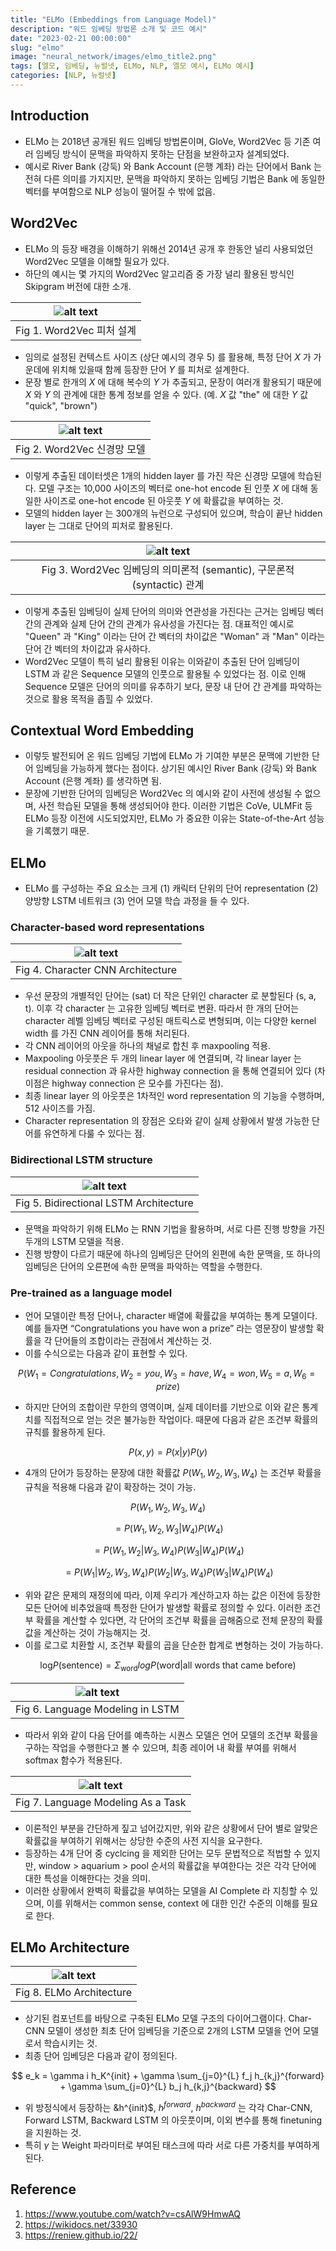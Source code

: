 ```yaml
---
title: "ELMo (Embeddings from Language Model)"
description: "워드 임베딩 방법론 소개 및 코드 예시"
date: "2023-02-21 00:00:00"
slug: "elmo"
image: "neural_network/images/elmo_title2.png"
tags: [엘모, 임베딩, 뉴럴넷, ELMo, NLP, 엘모 예시, ELMo 예시]
categories: [NLP, 뉴럴넷]
---
```


## Introduction
- ELMo 는 2018년 공개된 워드 임베딩 방법론이며, GloVe, Word2Vec 등 기존 여러 임베딩 방식이 문맥을 파악하지 못하는 단점을 보완하고자 설계되었다.
- 예시로 River Bank (강둑) 와 Bank Account (은행 계좌) 라는 단어에서 Bank 는 전혀 다른 의미를 가지지만, 문맥을 파악하지 못하는 임베딩 기법은 Bank 에 동일한 벡터를 부여함으로 NLP 성능이 떨어질 수 밖에 없음.

## Word2Vec
- ELMo 의 등장 배경을 이해하기 위해선 2014년 공개 후 한동안 널리 사용되었던 Word2Vec 모델을 이해할 필요가 있다.
- 하단의 예시는 몇 가지의 Word2Vec 알고리즘 중 가장 널리 활용된 방식인 Skipgram 버전에 대한 소개.

| ![alt text](neural_network/images/elmo1.png) |
|:--:|
| Fig 1. Word2Vec 피처 설계 |

- 임의로 설정된 컨텍스트 사이즈 (상단 예시의 경우 5) 를 활용해, 특정 단어 $X$ 가 가운데에 위치해 있을때 함께 등장한 단어 $Y$ 를 피처로 설계한다.
- 문장 별로 한개의 $X$ 에 대해 복수의 $Y$ 가 추출되고, 문장이 여러개 활용되기 때문에 $X$ 와 $Y$ 의 관계에 대한 통계 정보를 얻을 수 있다. (예. $X$ 값 "the" 에 대한 $Y$ 값 "quick", "brown")

| ![alt text](neural_network/images/elmo2.png) |
|:--:|
| Fig 2. Word2Vec 신경망 모델 |

- 이렇게 추출된 데이터셋은 1개의 hidden layer 를 가진 작은 신경망 모델에 학습된다. 모델 구조는 10,000 사이즈의 벡터로 one-hot encode 된 인풋 $X$ 에 대해 동일한 사이즈로 one-hot encode 된 아웃풋 $Y$ 에 확률값을 부여하는 것.
- 모델의 hidden layer 는 300개의 뉴런으로 구성되어 있으며, 학습이 끝난 hidden layer 는 그대로 단어의 피처로 활용된다.

| ![alt text](neural_network/images/elmo3.jpeg) |
|:--:|
| Fig 3. Word2Vec 임베딩의 의미론적 (semantic), 구문론적 (syntactic) 관계 |

- 이렇게 추출된 임베딩이 실제 단어의 의미와 연관성을 가진다는 근거는 임베딩 벡터 간의 관계와 실제 단어 간의 관계가 유사성을 가진다는 점. 대표적인 예시로 "Queen" 과 "King" 이라는 단어 간 벡터의 차이값은 "Woman" 과 "Man" 이라는 단어 간 벡터의 차이값과 유사하다.
- Word2Vec 모델이 특히 널리 활용된 이유는 이와같이 추출된 단어 임베딩이 LSTM 과 같은 Sequence 모델의 인풋으로 활용될 수 있었다는 점. 이로 인해 Sequence 모델은 단어의 의미를 유추하기 보다, 문장 내 단어 간 관계를 파악하는 것으로 활용 목적을 좁힐 수 있었다.

## Contextual Word Embedding

- 이렇듯 발전되어 온 워드 임베딩 기법에 ELMo 가 기여한 부분은 문맥에 기반한 단어 임베딩을 가능하게 했다는 점이다. 상기된 예시인 River Bank (강둑) 와 Bank Account (은행 계좌) 를 생각하면 됨.
- 문장에 기반한 단어의 임베딩은 Word2Vec 의 예시와 같이 사전에 생성될 수 없으며, 사전 학습된 모델을 통해 생성되어야 한다. 이러한 기법은 CoVe, ULMFit 등 ELMo 등장 이전에 시도되었지만, ELMo 가 중요한 이유는 State-of-the-Art 성능을 기록했기 때문.

## ELMo

- ELMo 를 구성하는 주요 요소는 크게 (1) 캐릭터 단위의 단어 representation (2) 양방향 LSTM 네트워크 (3) 언어 모델 학습 과정을 들 수 있다.

### Character-based word representations

| ![alt text](neural_network/images/elmo4.png) |
|:--:|
| Fig 4. Character CNN Architecture |

- 우선 문장의 개별적인 단어는 (sat) 더 작은 단위인 character 로 분할된다 (s, a, t). 이후 각 character 는 고유한 임베딩 벡터로 변환. 따라서 한 개의 단어는 character 레벨 임베딩 벡터로 구성된 매트릭스로 변형되며, 이는 다양한 kernel width 를 가진 CNN 레이어를 통해 처리된다.
- 각 CNN 레이어의 아웃을 하나의 채널로 합친 후 maxpooling 적용.
- Maxpooling 아웃풋은 두 개의 linear layer 에 연결되며, 각 linear layer 는 residual connection 과 유사한 highway connection 을 통해 연결되어 있다 (차이점은 highway connection 은 모수를 가진다는 점).
- 최종 linear layer 의 아웃풋은 1차적인 word representation 의 기능을 수행하며, 512 사이즈를 가짐.
- Character representation 의 장점은 오타와 같이 실제 상황에서 발생 가능한 단어를 유연하게 다룰 수 있다는 점. 

### Bidirectional LSTM structure

| ![alt text](neural_network/images/elmo5.png) |
|:--:|
| Fig 5. Bidirectional LSTM Architecture |

- 문맥을 파악하기 위해 ELMo 는 RNN 기법을 활용하며, 서로 다른 진행 방향을 가진 두개의 LSTM 모델을 적용.
- 진행 방향이 다르기 때문에 하나의 임베딩은 단어의 왼편에 속한 문맥을, 또 하나의 임베딩은 단어의 오른편에 속한 문맥을 파악하는 역할을 수행한다.

### Pre-trained as a language model

- 언어 모델이란 특정 단어나, character 배열에 확률값을 부여하는 통계 모델이다. 예를 들자면 “Congratulations you have won a prize” 라는 영문장이 발생할 확률을 각 단어들의 조합이라는 관점에서 계산하는 것.
- 이를 수식으로는 다음과 같이 표현할 수 있다.

$$P(W_1 = Congratulations, W_2 = you, W_3 = have, W_4 = won, W_5 = a, W_6 = prize)$$

- 하지만 단어의 조합이란 무한의 영역이며, 실제 데이터를 기반으로 이와 같은 통계치를 직접적으로 얻는 것은 불가능한 작업이다. 때문에 다음과 같은 조건부 확률의 규칙를 활용하게 된다.

$$P(x, y) = P(x|y)P(y)$$

- 4개의 단어가 등장하는 문장에 대한 확률값 $P(W_1, W_2, W_3, W_4)$ 는 조건부 확률을 규칙을 적용해 다음과 같이 확장하는 것이 가능.

$$P(W_1, W_2, W_3, W_4)$$

$$= P(W_1, W_2, W_3 | W_4)P(W_4)$$

$$= P(W_1, W_2 | W_3, W_4)P(W_3 | W_4)P(W_4)$$

$$= P(W_1 | W_2, W_3, W_4)P(W_2 | W_3, W_4)P(W_3 | W_4)P(W_4)$$

- 위와 같은 문제의 재정의에 따라, 이제 우리가 계산하고자 하는 값은 이전에 등장한 모든 단어에 비추었을때 특정한 단어가 발생할 확률로 정의할 수 있다. 이러한 조건부 확률을 계산할 수 있다면, 각 단어의 조건부 확률을 곱해줌으로 전체 문장의 확률값을 계산하는 것이 가능해지는 것.
- 이를 로그로 치환할 시, 조건부 확률의 곱을 단순한 합계로 변형하는 것이 가능하다.

$$\text{log} P(\text{sentence}) = \Sigma_{\text{word}} log P(\text{word} | \text{all words that came before})$$

| ![alt text](neural_network/images/elmo6.png) |
|:--:|
| Fig 6. Language Modeling in LSTM |

- 따라서 위와 같이 다음 단어를 예측하는 시퀀스 모델은 언어 모델의 조건부 확률을 구하는 작업을 수행한다고 볼 수 있으며, 최종 레이어 내 확률 부여를 위해서 softmax 함수가 적용된다. 

| ![alt text](neural_network/images/elmo7.png) |
|:--:|
| Fig 7. Language Modeling As a Task |

- 이론적인 부분을 간단하게 짚고 넘어갔지만, 위와 같은 상황에서 단어 별로 알맞은 확률값을 부여하기 위해서는 상당한 수준의 사전 지식을 요구한다.
- 등장하는 4개 단어 중 cyclcing 을 제외한 단어는 모두 문법적으로 적법할 수 있지만, window > aquarium > pool 순서의 확률값을 부여한다는 것은 각각 단어에 대한 특성을 이해한다는 것을 의미.
- 이러한 상황에서 완벽히 확률값을 부여하는 모델을 AI Complete 라 지칭할 수 있으며, 이를 위해서는 common sense, context 에 대한 인간 수준의 이해를 필요로 한다.

## ELMo Architecture

| ![alt text](neural_network/images/elmo8.png) |
|:--:|
| Fig 8. ELMo Architecture |

- 상기된 컴포넌트를 바탕으로 구축된 ELMo 모델 구조의 다이어그램이다. Char-CNN 모델이 생성한 최초 단어 임베딩을 기준으로 2개의 LSTM 모델을 언어 모델로서 학습시키는 것.
- 최종 단어 임베딩은 다음과 같이 정의된다.

$$
e_k = \gamma i h_K^{init} + \gamma \sum_{j=0}^{L} f_j h_{k,j}^{forward} + \gamma \sum_{j=0}^{L} b_j h_{k,j}^{backward}
$$

- 위 방정식에서 등장하는 &h^{init}$, $h^{forward}$, $h^{backward}$ 는 각각 Char-CNN, Forward LSTM, Backward LSTM 의 아웃풋이며, 이외 변수를 통해 finetuning 을 지원하는 것.
- 특히 $\gamma$ 는 Weight 파라미터로 부여된 태스크에 따라 서로 다른 가중치를 부여하게 된다.

## Reference

1. https://www.youtube.com/watch?v=csAlW9HmwAQ
2. https://wikidocs.net/33930
3. https://reniew.github.io/22/